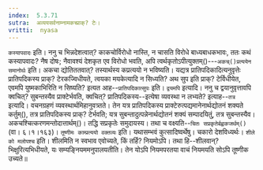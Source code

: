 ```yaml
---
index:  5.3.71
sutra:  अव्ययसर्वनाम्नामकच्प्राक्? टेः।
vritti:  nyasa
---
```


`कस्यापवादः` इति। ननु च भिन्नदेशत्वात्? काकचोर्विरोधो नास्ति, न चासति विरोधे बाध्यबाधकभावः, ततः कथं कस्यापवादः? नैष दोषः; नैवावश्यं देशकृत एव विरोधो भवति, अपि त्वर्थकृतोऽपीत्युक्तम्()---`अकच्()प्रत्ययेन समानोर्थः` इति। अकचा द्योतिततवात्? तस्यार्थस्य कप्रत्ययो न भविष्यति। 
यद्यत्र प्रातिपदिकादित्यनुवृत्तेः प्रातिपदिकस्य प्राक्? टेरकज्विधीयते, त्वयका मयकेत्यादि न सिध्यति? अथ सुप इति प्राक्? टेर्विधीयेत, एवमपि युष्मकाभिरिति न सिष्यति? इत्यत आह--`प्रातिपदिकात्सुपः` इति। `द्वयमपि` इत्यादि। ननु च द्वयानुवृत्तावपि क्वचित्? सुबन्तस्यैव प्राक्टेर्भवति, क्वचित्? प्रातिपदिकस्य--इत्येषा व्यवस्था न लभ्यते? इत्याह--`तत्र` इत्यादि। वचनग्रहणं व्यवस्थार्थमिहानुवत्र्तते। तेन यत्र प्रातिपदिकस्य प्राक्टेरुत्पद्यमानेनार्थद्योतनं शक्यते कर्तुम्(), तत्र प्रातिपदिकस्य प्राक्? टेर्भवति; यत्र सुबन्तादुत्पन्नेनार्थद्योतनं शक्यं सम्पादयितुं, तत्र सुबन्तस्यैव। 
अकचश्चित्करणमन्तोदात्तार्थम्()। तद्धि सप्रकृतेः समुदायस्य। तथा च वक्ष्यति--`चितः सप्रकृतेर्बह्वकजर्थम्()` (वा। ६।१।१६३)। 
`तूष्णीमः काम्प्रत्ययो वक्तव्यः` इति। यथासम्भवं कुत्सादिष्वर्थेषु। चकारो देशविध्यर्थः। 
`शीले को मलोपश्च` इति। शीलमिति न स्वभाव एवोच्यते, किं तर्हि? नियमोऽपि। तथा हि--शीलवान्? भिक्षुरित्यभिधीयते, यः सम्यङ्नियममनुपालयतीति। तेन योऽपि नियमपरतया वाचं नियमयति सोऽपि तूष्णीक उच्यते॥
